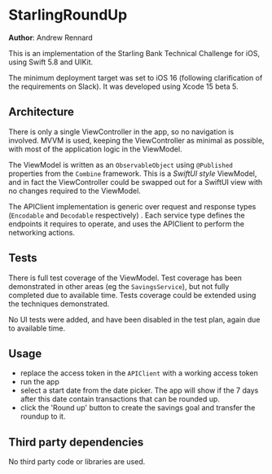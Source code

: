 #  StarlingRoundUp

**Author**: Andrew Rennard

This is an implementation of the Starling Bank Technical Challenge for iOS, using Swift 5.8 and UIKit.

The minimum deployment target was set to iOS 16 (following clarification of the requirements on Slack). It was developed using Xcode 15 beta 5.


## Architecture
There is only a single ViewController in the app, so no navigation is involved. MVVM is used, keeping the ViewController as minimal as possible, with most of the application logic in the ViewModel.

The ViewModel is written as an `ObservableObject` using `@Published` properties from the `Combine` framework. This is a *SwiftUI style* ViewModel, and in fact the ViewController could be swapped out for a SwiftUI view with no changes required to the ViewModel.

The APIClient implementation is generic over request and response types (`Encodable` and `Decodable` respectively) . Each service type defines the endpoints it requires to operate, and uses the APIClient to perform the networking actions. 

## Tests
There is full test coverage of the ViewModel. Test coverage has been demonstrated in other areas (eg the `SavingsService`), but not fully completed due to available time. Tests coverage could be extended using the techniques demonstrated. 

No UI tests were added, and have been disabled in the test plan, again due to available time. 

## Usage

* replace the access token in the `APIClient` with a working access token
* run the app
* select a start date from the date picker. The app will show if the 7 days after this date contain transactions that can be rounded up. 
* click the 'Round up' button to create the savings goal and transfer the roundup to it.


## Third party dependencies
No third party code or libraries are used. 
